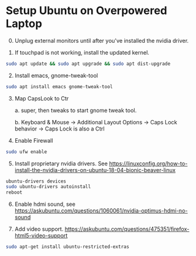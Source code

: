 # Setup Ubuntu on Overpowered Laptop

0. Unplug external monitors until after you've installed the nvidia driver.

1. If touchpad is not working, install the updated kernel. 
```bash
sudo apt update && sudo apt upgrade && sudo apt dist-upgrade
```

2. Install emacs, gnome-tweak-tool
```bash
sudo apt install emacs gnome-tweak-tool
```

3. Map CapsLook to Ctr

    a. super, then tweaks to start gnome tweak tool. 
    
    b. Keyboard & Mouse -> Additional Layout Options -> Caps Lock behavior -> Caps Lock is also a Ctrl
    
4. Enable Firewall
```bash
sudo ufw enable
```    
    
5. Install proprietary nvidia drivers. See https://linuxconfig.org/how-to-install-the-nvidia-drivers-on-ubuntu-18-04-bionic-beaver-linux
```bash
ubuntu-drivers devices
sudo ubuntu-drivers autoinstall
reboot
```

6. Enable hdmi sound, see https://askubuntu.com/questions/1060061/nvidia-optimus-hdmi-no-sound

7. Add video support. https://askubuntu.com/questions/475351/firefox-html5-video-support
```bash
sudo apt-get install ubuntu-restricted-extras
```

